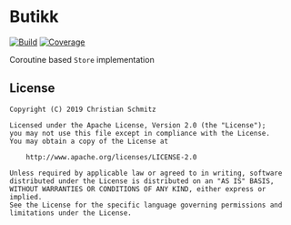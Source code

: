 # Butikk
[![Build][travis-shield]][travis]
[![Coverage][codecov-shield]][codecov]

Coroutine based `Store` implementation


## License

    Copyright (C) 2019 Christian Schmitz

    Licensed under the Apache License, Version 2.0 (the "License");
    you may not use this file except in compliance with the License.
    You may obtain a copy of the License at

        http://www.apache.org/licenses/LICENSE-2.0

    Unless required by applicable law or agreed to in writing, software
    distributed under the License is distributed on an "AS IS" BASIS,
    WITHOUT WARRANTIES OR CONDITIONS OF ANY KIND, either express or implied.
    See the License for the specific language governing permissions and
    limitations under the License.


  [travis-shield]: https://travis-ci.com/tynn-xyz/Butikk.svg
  [travis]: https://travis-ci.com/tynn-xyz/Butikk
  [codecov-shield]: https://codecov.io/gh/tynn-xyz/Butikk/badge.svg
  [codecov]: https://codecov.io/gh/tynn-xyz/Butikk
